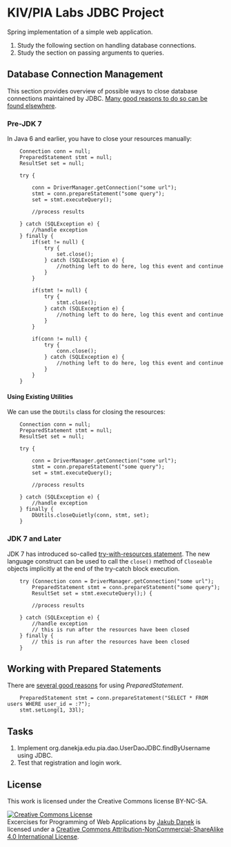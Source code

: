 # KIV/PIA Labs JDBC Project

Spring implementation of a simple web application.

1. Study the following section on handling database connections.
1. Study the section on passing arguments to queries.

## Database Connection Management

This section provides overview of possible ways to close database connections maintained by JDBC. [Many good reasons
to do so can be found elsewhere](https://www.google.cz/search?q=why+close+database+connection).

### Pre-JDK 7

In Java 6 and earlier, you have to close your resources manually:

        Connection conn = null;
        PreparedStatement stmt = null;
        ResultSet set = null;

        try {

            conn = DriverManager.getConnection("some url");
            stmt = conn.prepareStatement("some query");
            set = stmt.executeQuery();

            //process results

        } catch (SQLException e) {
            //handle exception
        } finally {
            if(set != null) {
                try {
                    set.close();
                } catch (SQLException e) {
                    //nothing left to do here, log this event and continue
                }
            }

            if(stmt != null) {
                try {
                    stmt.close();
                } catch (SQLException e) {
                    //nothing left to do here, log this event and continue
                }
            }

            if(conn != null) {
                try {
                    conn.close();
                } catch (SQLException e) {
                    //nothing left to do here, log this event and continue
                }
            }
        }
        
       
#### Using Existing Utilities

We can use the ```DbUtils``` class for closing the resources:

        Connection conn = null;
        PreparedStatement stmt = null;
        ResultSet set = null;

        try {

            conn = DriverManager.getConnection("some url");
            stmt = conn.prepareStatement("some query");
            set = stmt.executeQuery();

            //process results

        } catch (SQLException e) {
            //handle exception
        } finally {
            DbUtils.closeQuietly(conn, stmt, set);
        }
        
### JDK 7 and Later
        
JDK 7 has introduced so-called [try-with-resources statement](https://docs.oracle.com/javase/tutorial/essential/exceptions/tryResourceClose.html).
 The new language construct can be used to call the ```close()``` method of ```Closeable``` objects implicitly at the end
 of the try-catch block execution.

        try (Connection conn = DriverManager.getConnection("some url");
            PreparedStatement stmt = conn.prepareStatement("some query");
            ResultSet set = stmt.executeQuery();) {

            //process results

        } catch (SQLException e) {
            //handle exception
            // this is run after the resources have been closed
        } finally {       
            // this is run after the resources have been closed        
        }
        
## Working with Prepared Statements

There are [several good reasons](https://www.google.cz/search?q=why+use+prepared+statements) for using *PreparedStatement*.

        PreparedStatement stmt = conn.prepareStatement("SELECT * FROM users WHERE user_id = :?");
        stmt.setLong(1, 33l);
        
## Tasks

1. Implement org.danekja.edu.pia.dao.UserDaoJDBC.findByUsername using JDBC.
1. Test that registration and login work.

## License

This work is licensed under the Creative Commons license BY-NC-SA.

<a rel="license" href="http://creativecommons.org/licenses/by-nc-sa/4.0/"><img alt="Creative Commons License" style="border-width:0" src="https://i.creativecommons.org/l/by-nc-sa/4.0/88x31.png" /></a><br /><span xmlns:dct="http://purl.org/dc/terms/" property="dct:title">Excercises for Programming of Web Applications</span> by <a xmlns:cc="http://creativecommons.org/ns#" href="http://daneka.org" property="cc:attributionName" rel="cc:attributionURL">Jakub Danek</a> is licensed under a <a rel="license" href="http://creativecommons.org/licenses/by-nc-sa/4.0/">Creative Commons Attribution-NonCommercial-ShareAlike 4.0 International License</a>.